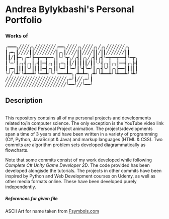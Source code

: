 <h1> Andrea Bylykbashi's Personal Portfolio </h1>

<h3> Works of </h3>
  
<p>
╭━━━╮╱╱╱╱╭╮╱╱╱╱╱╱╱╱╭━━╮╱╱╱╱╭╮╱╱╱╱╭╮╱╭╮╱╱╱╱╱╱╱╭╮
┃╭━╮┃╱╱╱╱┃┃╱╱╱╱╱╱╱╱┃╭╮┃╱╱╱╱┃┃╱╱╱╱┃┃╱┃┃╱╱╱╱╱╱╱┃┃
┃┃╱┃┣━╮╭━╯┣━┳━━┳━━╮┃╰╯╰┳╮╱╭┫┃╭╮╱╭┫┃╭┫╰━┳━━┳━━┫╰━┳╮
┃╰━╯┃╭╮┫╭╮┃╭┫┃━┫╭╮┃┃╭━╮┃┃╱┃┃┃┃┃╱┃┃╰╯┫╭╮┃╭╮┃━━┫╭╮┣┫
┃╭━╮┃┃┃┃╰╯┃┃┃┃━┫╭╮┃┃╰━╯┃╰━╯┃╰┫╰━╯┃╭╮┫╰╯┃╭╮┣━━┃┃┃┃┃
╰╯╱╰┻╯╰┻━━┻╯╰━━┻╯╰╯╰━━━┻━╮╭┻━┻━╮╭┻╯╰┻━━┻╯╰┻━━┻╯╰┻╯
╱╱╱╱╱╱╱╱╱╱╱╱╱╱╱╱╱╱╱╱╱╱╱╭━╯┃╱╱╭━╯┃
╱╱╱╱╱╱╱╱╱╱╱╱╱╱╱╱╱╱╱╱╱╱╱╰━━╯╱╱╰━━╯

</p>
<h2> Description</h2>
<p>
<br>
This repository contains all of my personal projects and developments related to/in computer science. The only exception is the YouTube video link to the unedited Personal Project animation. The projects/developments span a time of 3 years and have been written in a variety of programming (C#, Python, JavaScript & Java) and markup languages (HTML & CSS). Two commits are algorithm problem sets developed diagrammatically as flowcharts.
</p>

<p>
Note that some commits consist of my work developed while following <i>Complete C# Unity Game Developer 2D</i>. The code provided has been developed alongisde the tutorials. The projects in other commits have been inspired by Python and Web Development courses on Udemy, as well as other media formats online. These have been developed purely independently.
</p>

<h5> References for given file </h5>
<p> ASCII Art for name taken from <a href = "https://fsymbols.com/generators/carty/"> Fsymbols.com </a></p>
